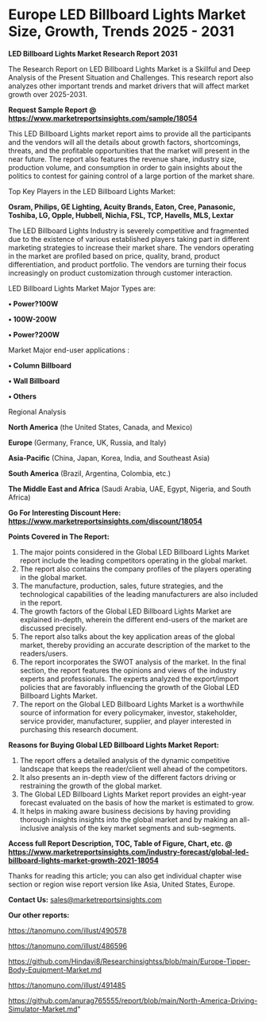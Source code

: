 # Europe LED Billboard Lights Market Size, Growth, Trends 2025 - 2031

<strong>LED Billboard Lights Market Research Report 2031</strong>

The Research Report on LED Billboard Lights Market is a Skillful and Deep Analysis of the Present Situation and Challenges. This research report also analyzes other important trends and market drivers that will affect market growth over 2025-2031.

<strong>Request Sample Report @ <a href=https://www.marketreportsinsights.com/sample/18054>https://www.marketreportsinsights.com/sample/18054</a></strong>

This LED Billboard Lights market report aims to provide all the participants and the vendors will all the details about growth factors, shortcomings, threats, and the profitable opportunities that the market will present in the near future. The report also features the revenue share, industry size, production volume, and consumption in order to gain insights about the politics to contest for gaining control of a large portion of the market share.

Top Key Players in the LED Billboard Lights Market:

<strong>Osram, Philips, GE Lighting, Acuity Brands, Eaton, Cree, Panasonic, Toshiba, LG, Opple, Hubbell, Nichia, FSL, TCP, Havells, MLS, Lextar</strong>

The LED Billboard Lights Industry is severely competitive and fragmented due to the existence of various established players taking part in different marketing strategies to increase their market share. The vendors operating in the market are profiled based on price, quality, brand, product differentiation, and product portfolio. The vendors are turning their focus increasingly on product customization through customer interaction.

LED Billboard Lights Market Major Types are:

<strong>• Power?100W

• 100W-200W

• Power?200W</strong>

Market Major end-user applications :

<strong>• Column Billboard

• Wall Billboard

• Others</strong>

Regional Analysis

</u><strong><b>North America</b></strong> (the United States, Canada, and Mexico)

<strong><b>Europe </b></strong>(Germany, France, UK, Russia, and Italy)

<strong><b>Asia-Pacific</b></strong> (China, Japan, Korea, India, and Southeast Asia)

<strong><b>South America</b></strong> (Brazil, Argentina, Colombia, etc.)

<strong><b>The Middle East and Africa</b></strong> (Saudi Arabia, UAE, Egypt, Nigeria, and South Africa)

<strong>Go For Interesting Discount Here: <a href=https://www.marketreportsinsights.com/discount/18054>https://www.marketreportsinsights.com/discount/18054</a></strong>

<strong>Points Covered in The Report:</strong>
<ol>
  <li>The major points considered in the Global LED Billboard Lights Market report include the leading competitors operating in the global market.</li>
  <li>The report also contains the company profiles of the players operating in the global market.</li>
  <li>The manufacture, production, sales, future strategies, and the technological capabilities of the leading manufacturers are also included in the report.</li>
  <li>The growth factors of the Global LED Billboard Lights Market are explained in-depth, wherein the different end-users of the market are discussed precisely.</li>
  <li>The report also talks about the key application areas of the global market, thereby providing an accurate description of the market to the readers/users.</li>
  <li>The report incorporates the SWOT analysis of the market. In the final section, the report features the opinions and views of the industry experts and professionals. The experts analyzed the export/import policies that are favorably influencing the growth of the Global LED Billboard Lights Market.</li>
  <li>The report on the Global LED Billboard Lights Market is a worthwhile source of information for every policymaker, investor, stakeholder, service provider, manufacturer, supplier, and player interested in purchasing this research document.</li>
</ol>
<strong>Reasons for Buying Global LED Billboard Lights Market Report:</strong>

<ol>
  <li>The report offers a detailed analysis of the dynamic competitive landscape that keeps the reader/client well ahead of the competitors.</li>
  <li>It also presents an in-depth view of the different factors driving or restraining the growth of the global market.</li>
  <li>The Global LED Billboard Lights Market report provides an eight-year forecast evaluated on the basis of how the market is estimated to grow.</li>
  <li>It helps in making aware business decisions by having providing thorough insights insights into the global market and by making an all-inclusive analysis of the key market segments and sub-segments.</li>
</ol>
<strong>Access full Report Description, TOC, Table of Figure, Chart, etc. @ <a href=https://www.marketreportsinsights.com/industry-forecast/global-led-billboard-lights-market-growth-2021-18054>https://www.marketreportsinsights.com/industry-forecast/global-led-billboard-lights-market-growth-2021-18054</a></strong>


Thanks for reading this article; you can also get individual chapter wise section or region wise report version like Asia, United States, Europe.

<strong>Contact Us:</strong>
sales@marketreportsinsights.com

<strong>Our other reports:</strong>

<a href=https://tanomuno.com/illust/490578>https://tanomuno.com/illust/490578</a>

<a href=https://tanomuno.com/illust/486596>https://tanomuno.com/illust/486596</a>

<a href=https://github.com/Hindavi8/Researchinsightss/blob/main/Europe-Tipper-Body-Equipment-Market.md>https://github.com/Hindavi8/Researchinsightss/blob/main/Europe-Tipper-Body-Equipment-Market.md</a>

<a href=https://tanomuno.com/illust/491485>https://tanomuno.com/illust/491485</a>

<a href=https://github.com/anurag765555/report/blob/main/North-America-Driving-Simulator-Market.md>https://github.com/anurag765555/report/blob/main/North-America-Driving-Simulator-Market.md</a>"
